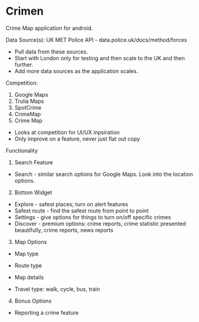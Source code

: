 # Crimen
Crime Map application for android.

Data Source(s):
UK MET Police API - data.police.uk/docs/method/forces

* Pull data from these sources. 
* Start with London only for testing and then scale to the UK and then further.
* Add more data sources as the application scales.

Competition:

1. Google Maps
2. Trulia Maps
3. SpotCrime
4. CrimeMap
5. Crime Map

* Looks at competition for UI/UX inpsiration
* Only improve on a feature, never just flat out copy

Functionality

1. Search Feature

* Search - similar search options for Google Maps. Look into the location options.

2. Bottom Widget 

* Explore - safest places; turn on alert features
* Safest route - find the safest route from point to point
* Settings - give options for things to turn on/off specific crimes
* Discover - premium options: crime reports, crime statistic presented beautifully, crime reports, news reports

3. Map Options 

* Map type
* Route type
* Map details

* Travel type: walk, cycle, bus, train

4. Bonus Options

* Reporting a crime feature


